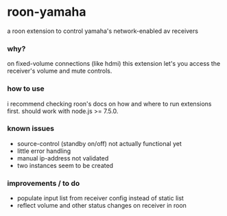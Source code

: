 # roon-yamaha
a roon extension to control yamaha's network-enabled av receivers

### why?

on fixed-volume connections (like hdmi) this extension let's
you access the receiver's volume and mute controls.

### how to use

i recommend checking roon's docs on how and where to run extensions
first. should work with node.js >= 7.5.0.

### known issues

* source-control (standby on/off) not actually functional yet
* little error handling
* manual ip-address not validated
* two instances seem to be created

### improvements / to do

* populate input list from receiver config instead of static list
* reflect volume and other status changes on receiver in roon

